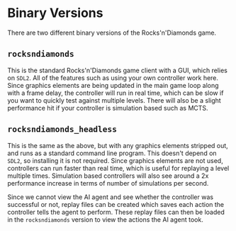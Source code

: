 
# Binary Versions
There are two different binary versions of the Rocks'n'Diamonds game. 

## `rocksndiamonds`
This is the standard Rocks'n'Diamonds game client with a GUI, which relies on `SDL2`. All of the features such as using your own controller work here. Since graphics elements are being updated in the main game loop along with a frame delay, the controller will run in real time, which can be slow if you want to quickly test against multiple levels. There will also be a slight performance hit if your controller is simulation based such as MCTS.

## `rocksndiamonds_headless`
This is the same as the above, but with any graphics elements stripped out, and runs as a standard command line program. This doesn't depend on `SDL2`, so installing it is not required. Since graphics elements are not used, controllers can run faster than real time, which is useful for replaying a level multiple times. Simulation based controllers will also see around a 2x performance increase in terms of number of simulations per second.

Since we cannot view the AI agent and see whether the controller was successful or not, replay files can be created which saves each action the controller tells the agent to perform. These replay files can then be loaded in the `rocksndiamonds` version to view the actions the AI agent took.